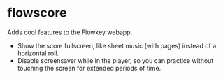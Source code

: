 # flowscore
Adds cool features to the Flowkey webapp.

- Show the score fullscreen, like sheet music (with pages) instead of a horizontal roll.
- Disable screensaver while in the player, so you can practice without touching the screen for extended periods of time.
